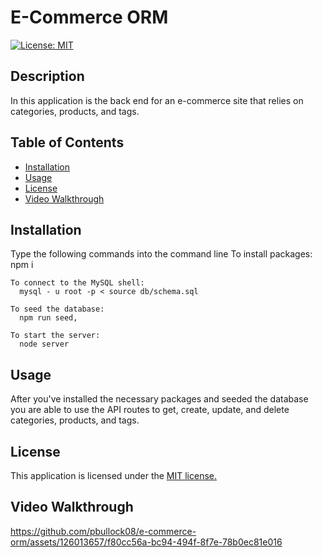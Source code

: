 # E-Commerce ORM
  [![License: MIT](https://img.shields.io/badge/License-MIT-yellow.svg)](https://opensource.org/licenses/MIT)

  ## Description
  In this application is the back end for an e-commerce site that relies on categories, products, and tags. 

  ## Table of Contents 
 * [Installation](#installation) 
 * [Usage](#usage) 
 * [License](#license) 
 * [Video Walkthrough](#video-walkthrough)

  ## Installation
  Type the following commands into the command line
    To install packages:
      npm i 

    To connect to the MySQL shell:
      mysql - u root -p < source db/schema.sql

    To seed the database:
      npm run seed, 
    
    To start the server:
      node server 

  ## Usage

  After you've installed the necessary packages and seeded the database you are able to use the API routes to get, create, update, and delete categories, products, and tags. 

  ## License 
  This application is licensed under the [MIT license.](https://github.com/git/git-scm.com/blob/main/MIT-LICENSE.txt)

  ## Video Walkthrough
  https://github.com/pbullock08/e-commerce-orm/assets/126013657/f80cc56a-bc94-494f-8f7e-78b0ec81e016
